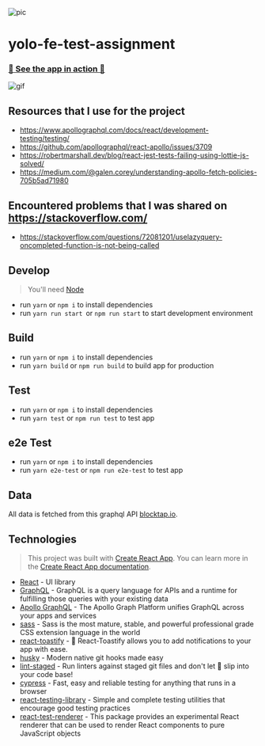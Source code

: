 ![pic](https://media-exp1.licdn.com/dms/image/C560BAQF9gwkcMUK9HQ/company-logo_200_200/0/1648126577152?e=2147483647&v=beta&t=mCzuvYIhYHG-YDuzfJzt88z0lUcSCAbNB82q4xum4F4)

# yolo-fe-test-assignment

### [🚀 See the app in action 🚀](https://yolo-fe-task.netlify.app/)

![gif]()

## Resources that I use for the project
- https://www.apollographql.com/docs/react/development-testing/testing/
- https://github.com/apollographql/react-apollo/issues/3709
- https://robertmarshall.dev/blog/react-jest-tests-failing-using-lottie-js-solved/
- https://medium.com/@galen.corey/understanding-apollo-fetch-policies-705b5ad71980

## Encountered problems that I was shared on https://stackoverflow.com/
- https://stackoverflow.com/questions/72081201/uselazyquery-oncompleted-function-is-not-being-called

## Develop

> You'll need [Node](https://nodejs.org/en/)

- run `yarn` or `npm i` to install dependencies
- run `yarn run start `or `npm run start` to start development environment

## Build

- run `yarn` or `npm i` to install dependencies
- run `yarn build` or `npm run build` to build app for production

## Test

- run `yarn` or `npm i` to install dependencies
- run `yarn test` or `npm run test` to test app

## e2e Test

- run `yarn` or `npm i` to install dependencies
- run `yarn e2e-test` or `npm run e2e-test` to test app

## Data

All data is fetched from this graphql API
[blocktap.io](https://api.blocktap.io/graphiql).

## Technologies

> This project was built with
> [Create React App](https://github.com/facebook/create-react-app). You can
> learn more in the
> [Create React App documentation](https://facebook.github.io/create-react-app/docs/getting-started).

- [React](https://reactjs.org/) - UI library
- [GraphQL](https://graphql.org/) - GraphQL is a query language for APIs and a runtime for fulfilling those queries with your existing data
- [Apollo GraphQL](https://www.apollographql.com/docs/react) - The Apollo Graph Platform unifies GraphQL across your apps and services
- [sass](https://sass-lang.com/) - Sass is the most mature, stable, and powerful professional grade CSS extension language in the world
- [react-toastify](https://fkhadra.github.io/react-toastify/introduction/) - 🎉 React-Toastify allows you to add notifications to your app with ease.
- [husky](https://typicode.github.io/husky/#/) - Modern native git hooks made easy
- [lint-staged](https://github.com/okonet/lint-staged) - Run linters against staged git files and don't let 💩 slip into your code base!
- [cypress](https://www.cypress.io/) - Fast, easy and reliable testing for anything that runs in a browser
- [react-testing-library](https://testing-library.com/docs/react-testing-library/intro/) - Simple and complete testing utilities that encourage good testing practices
- [react-test-renderer](https://reactjs.org/docs/test-renderer.html) - This package provides an experimental React renderer that can be used to render React components to pure JavaScript objects
